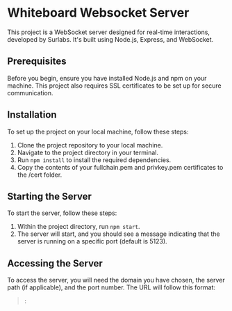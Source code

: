 # Whiteboard Websocket Server

This project is a WebSocket server designed for real-time interactions, developed by Surlabs. It's built using Node.js, Express, and WebSocket.

## Prerequisites

Before you begin, ensure you have installed Node.js and npm on your machine. This project also requires SSL certificates to be set up for secure communication.

## Installation

To set up the project on your local machine, follow these steps:

1. Clone the project repository to your local machine.
2. Navigate to the project directory in your terminal.
3. Run `npm install` to install the required dependencies.
4. Copy the contents of your fullchain.pem and privkey.pem certificates to the /cert folder.

## Starting the Server

To start the server, follow these steps:

1. Within the project directory, run `npm start`.
2. The server will start, and you should see a message indicating that the server is running on a specific port (default is 5123).

## Accessing the Server

To access the server, you will need the domain you have chosen, the server path (if applicable), and the port number. The URL will follow this format:

> <YourDomain>:<Port>
